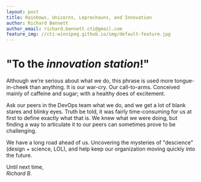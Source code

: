 ```yaml
---
layout: post
title: Rainbows, Unicorns, Leprechauns, and Innovation
author: Richard Bennett
author_email: richard.bennett.cti@gmail.com
feature_img: //cti-winnipeg.github.io/img/default-feature.jpg
---
```


# "To the _innovation station_!"


Although we’re serious about what we do, this phrase is used more tongue-in-cheek than anything.  It is our war-cry.  Our call-to-arms.  Conceived mainly of caffeine and sugar; with a healthy does of excitement.

Ask our peers in the DevOps team what we do, and we get a lot of blank stares and blinky eyes. Truth be told, it was fairly time-consuming for us at first to define exactly what that is. We knew what we were doing, but finding a way to articulate it to our peers can sometimes prove to be challenging. 

We have a long road ahead of us.  Uncovering the mysteries of "descience" (design + science, LOL), and help keep our organization moving quickly into the future.
  
Until next time,  
*Richard B.*